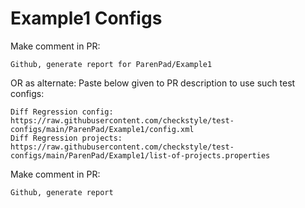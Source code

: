 # Example1 Configs
Make comment in PR:
```
Github, generate report for ParenPad/Example1
```
OR as alternate:
Paste below given to PR description to use such test configs:
```
Diff Regression config: https://raw.githubusercontent.com/checkstyle/test-configs/main/ParenPad/Example1/config.xml
Diff Regression projects: https://raw.githubusercontent.com/checkstyle/test-configs/main/ParenPad/Example1/list-of-projects.properties
```
Make comment in PR:
```
Github, generate report
```
